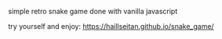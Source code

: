 simple retro snake game done with vanilla javascript

try yourself and enjoy:
https://haillseitan.github.io/snake_game/
